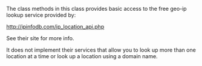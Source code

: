The class methods in this class provides basic access to the free geo-ip lookup service provided by:


 http://ipinfodb.com/ip_location_api.php

See their site for more info.  

It does not implement their services that allow you to look up more than one location at a time or look up a location using a domain name. 
